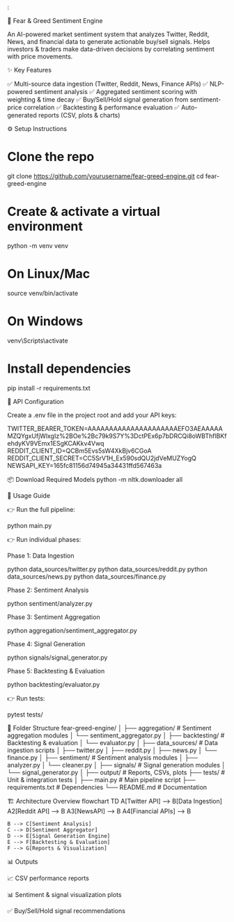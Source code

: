 
:

🧠 Fear & Greed Sentiment Engine

An AI-powered market sentiment system that analyzes Twitter, Reddit, News, and financial data to generate actionable buy/sell signals.
Helps investors & traders make data-driven decisions by correlating sentiment with price movements.

✨ Key Features

✅ Multi-source data ingestion (Twitter, Reddit, News, Finance APIs)
✅ NLP-powered sentiment analysis
✅ Aggregated sentiment scoring with weighting & time decay
✅ Buy/Sell/Hold signal generation from sentiment-price correlation
✅ Backtesting & performance evaluation
✅ Auto-generated reports (CSV, plots & charts)

⚙️ Setup Instructions
# Clone the repo
git clone https://github.com/yourusername/fear-greed-engine.git
cd fear-greed-engine

# Create & activate a virtual environment
python -m venv venv
# On Linux/Mac
source venv/bin/activate
# On Windows
venv\Scripts\activate

# Install dependencies
pip install -r requirements.txt

🔑 API Configuration

Create a .env file in the project root and add your API keys:

TWITTER_BEARER_TOKEN=AAAAAAAAAAAAAAAAAAAAAEFO3AEAAAAAMZQYgxUfjWlxgIz%2BOe%2Bc79k9S7Y%3DctPEx6p7bDRCQi8oWBThflBKfehdyKV9VEmx1ESgKCAKkv4Vwq
REDDIT_CLIENT_ID=QCBm5Evs5sW4XkBjv6CGoA
REDDIT_CLIENT_SECRET=CC5SrV1H_Ex590sdQU2jdVeMUZYogQ
NEWSAPI_KEY=165fc81156d74945a34431ffd567463a

📦 Download Required Models
python -m nltk.downloader all

🚀 Usage Guide

👉 Run the full pipeline:

python main.py


👉 Run individual phases:

Phase 1: Data Ingestion

python data_sources/twitter.py
python data_sources/reddit.py
python data_sources/news.py
python data_sources/finance.py


Phase 2: Sentiment Analysis

python sentiment/analyzer.py


Phase 3: Sentiment Aggregation

python aggregation/sentiment_aggregator.py


Phase 4: Signal Generation

python signals/signal_generator.py


Phase 5: Backtesting & Evaluation

python backtesting/evaluator.py


👉 Run tests:

pytest tests/

📂 Folder Structure
fear-greed-engine/
│
├── aggregation/                # Sentiment aggregation modules
│   └── sentiment_aggregator.py
│
├── backtesting/                # Backtesting & evaluation
│   └── evaluator.py
│
├── data_sources/               # Data ingestion scripts
│   ├── twitter.py
│   ├── reddit.py
│   ├── news.py
│   └── finance.py
│
├── sentiment/                  # Sentiment analysis modules
│   ├── analyzer.py
│   └── cleaner.py
│
├── signals/                    # Signal generation modules
│   └── signal_generator.py
│
├── output/                     # Reports, CSVs, plots
├── tests/                      # Unit & integration tests
│
├── main.py                     # Main pipeline script
├── requirements.txt            # Dependencies
└── README.md                   # Documentation

🏗️ Architecture Overview
flowchart TD
    A[Twitter API] --> B[Data Ingestion]
    A2[Reddit API] --> B
    A3[NewsAPI] --> B
    A4[Financial APIs] --> B

    B --> C[Sentiment Analysis]
    C --> D[Sentiment Aggregator]
    D --> E[Signal Generation Engine]
    E --> F[Backtesting & Evaluation]
    F --> G[Reports & Visualization]

📊 Outputs

📈 CSV performance reports

📊 Sentiment & signal visualization plots

✅ Buy/Sell/Hold signal recommendations